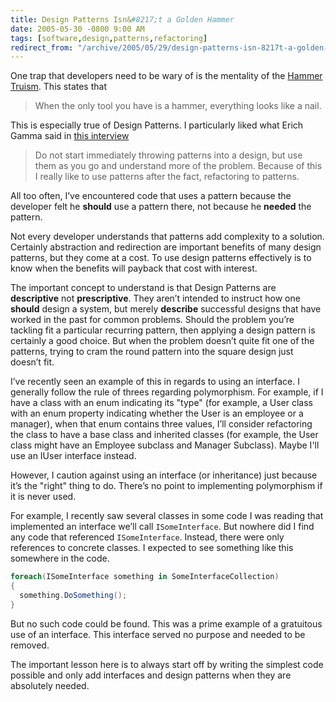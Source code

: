 ```yaml
---
title: Design Patterns Isn&#8217;t a Golden Hammer
date: 2005-05-30 -0800 9:00 AM
tags: [software,design,patterns,refactoring]
redirect_from: "/archive/2005/05/29/design-patterns-isn-8217t-a-golden-hammer.aspx/"
---
```


One trap that developers need to be wary of is the mentality of the
[Hammer Truism](http://c2.com/cgi/wiki?HammerTruism). This states that

> When the only tool you have is a hammer, everything looks like a nail.

This is especially true of Design Patterns. I particularly liked what
Erich Gamma said in [this
interview](http://www.artima.com/lejava/articles/gammadp.html)

> Do not start immediately throwing patterns into a design, but use them
> as you go and understand more of the problem. Because of this I really
> like to use patterns after the fact, refactoring to patterns.

All too often, I’ve encountered code that uses a pattern because the
developer felt he **should** use a pattern there, not because he
**needed** the pattern.

Not every developer understands that patterns add complexity to a
solution. Certainly abstraction and redirection are important benefits
of many design patterns, but they come at a cost. To use design patterns
effectively is to know when the benefits will payback that cost with
interest.

The important concept to understand is that Design Patterns are
**descriptive** not **prescriptive**. They aren’t intended to instruct
how one **should** design a system, but merely **describe** successful
designs that have worked in the past for common problems. Should the
problem you’re tackling fit a particular recurring pattern, then
applying a design pattern is certainly a good choice. But when the
problem doesn’t quite fit one of the patterns, trying to cram the round
pattern into the square design just doesn’t fit.

I’ve recently seen an example of this in regards to using an interface.
I generally follow the rule of threes regarding polymorphism. For
example, if I have a class with an enum indicating its "type" (for
example, a User class with an enum property indicating whether the User
is an employee or a manager), when that enum contains three values, I’ll
consider refactoring the class to have a base class and inherited
classes (for example, the User class might have an Employee subclass and
Manager Subclass). Maybe I'll use an IUser interface instead.

However, I caution against using an interface (or inheritance) just
because it’s the "right" thing to do. There’s no point to implementing
polymorphism if it is never used.

For example, I recently saw several classes in some code I was reading
that implemented an interface we’ll call `ISomeInterface`. But nowhere did
I find any code that referenced `ISomeInterface`. Instead, there were only
references to concrete classes. I expected to see something like this
somewhere in the code.

```csharp
foreach(ISomeInterface something in SomeInterfaceCollection)
{
  something.DoSomething();
}
```

But no such code could be found. This was a prime example of a
gratuitous use of an interface. This interface served no purpose and
needed to be removed.

The important lesson here is to always start off by writing the simplest
code possible and only add interfaces and design patterns when they are
absolutely needed.

